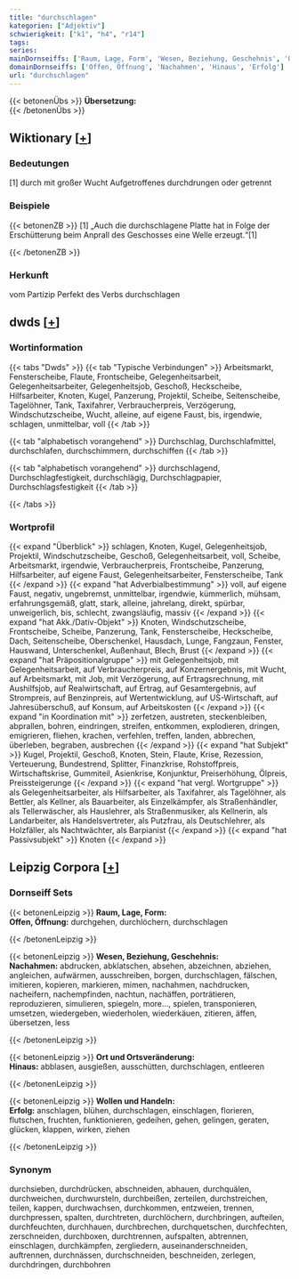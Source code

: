 ```yaml
---
title: "durchschlagen"
kategorien: ["Adjektiv"]
schwierigkeit: ["k1", "h4", "r14"]
tags:
series:
mainDornseiffs: ['Raum, Lage, Form', 'Wesen, Beziehung, Geschehnis', 'Ort und Ortsveränderung', 'Wollen und Handeln']
domainDornseiffs: ['Offen, Öffnung', 'Nachahmen', 'Hinaus', 'Erfolg']
url: "durchschlagen"
---
```


{{< betonenÜbs >}}
**Übersetzung:**  
{{< /betonenÜbs >}}

## Wiktionary [[+](https://de.wiktionary.org/wiki/durchschlagen)]

### Bedeutungen
[1] durch mit großer Wucht Aufgetroffenes durchdrungen oder getrennt  

### Beispiele
{{< betonenZB >}}
[1] „Auch die durchschlagene Platte hat in Folge der Erschütterung beim Anprall des Geschosses eine Welle erzeugt.“[1]  

{{< /betonenZB >}}
### Herkunft
vom Partizip Perfekt des Verbs durchschlagen  



## dwds [[+](https://www.dwds.de/wb/durchschlagen)]

### Wortinformation
{{< tabs "Dwds" >}}
{{< tab "Typische Verbindungen" >}}
Arbeitsmarkt, Fensterscheibe, Flaute, Frontscheibe, Gelegenheitsarbeit, Gelegenheitsarbeiter, Gelegenheitsjob, Geschoß, Heckscheibe, Hilfsarbeiter, Knoten, Kugel, Panzerung, Projektil, Scheibe, Seitenscheibe, Tagelöhner, Tank, Taxifahrer, Verbraucherpreis, Verzögerung, Windschutzscheibe, Wucht, alleine, auf eigene Faust, bis, irgendwie, schlagen, unmittelbar, voll
{{< /tab >}}

{{< tab "alphabetisch vorangehend" >}}
Durchschlag, Durchschlafmittel, durchschlafen, durchschimmern, durchschiffen
{{< /tab >}}

{{< tab "alphabetisch vorangehend" >}}
durchschlagend, Durchschlagfestigkeit, durchschlägig, Durchschlagpapier, Durchschlagsfestigkeit
{{< /tab >}}

{{< /tabs >}}

### Wortprofil
{{< expand "Überblick" >}} schlagen, Knoten, Kugel, Gelegenheitsjob, Projektil, Windschutzscheibe, Geschoß, Gelegenheitsarbeit, voll, Scheibe, Arbeitsmarkt, irgendwie, Verbraucherpreis, Frontscheibe, Panzerung, Hilfsarbeiter, auf eigene Faust, Gelegenheitsarbeiter, Fensterscheibe, Tank {{< /expand >}}
{{< expand "hat Adverbialbestimmung" >}} voll, auf eigene Faust, negativ, ungebremst, unmittelbar, irgendwie, kümmerlich, mühsam, erfahrungsgemäß, glatt, stark, alleine, jahrelang, direkt, spürbar, unweigerlich, bis, schlecht, zwangsläufig, massiv {{< /expand >}}
{{< expand "hat Akk./Dativ-Objekt" >}} Knoten, Windschutzscheibe, Frontscheibe, Scheibe, Panzerung, Tank, Fensterscheibe, Heckscheibe, Dach, Seitenscheibe, Oberschenkel, Hausdach, Lunge, Fangzaun, Fenster, Hauswand, Unterschenkel, Außenhaut, Blech, Brust {{< /expand >}}
{{< expand "hat Präpositionalgruppe" >}} mit Gelegenheitsjob, mit Gelegenheitsarbeit, auf Verbraucherpreis, auf Konzernergebnis, mit Wucht, auf Arbeitsmarkt, mit Job, mit Verzögerung, auf Ertragsrechnung, mit Aushilfsjob, auf Realwirtschaft, auf Ertrag, auf Gesamtergebnis, auf Strompreis, auf Benzinpreis, auf Wertentwicklung, auf US-Wirtschaft, auf Jahresüberschuß, auf Konsum, auf Arbeitskosten {{< /expand >}}
{{< expand "in Koordination mit" >}} zerfetzen, austreten, steckenbleiben, abprallen, bohren, eindringen, streifen, entkommen, explodieren, dringen, emigrieren, fliehen, krachen, verfehlen, treffen, landen, abbrechen, überleben, begraben, ausbrechen {{< /expand >}}
{{< expand "hat Subjekt" >}} Kugel, Projektil, Geschoß, Knoten, Stein, Flaute, Krise, Rezession, Verteuerung, Bundestrend, Splitter, Finanzkrise, Rohstoffpreis, Wirtschaftskrise, Gummiteil, Asienkrise, Konjunktur, Preiserhöhung, Ölpreis, Preissteigerunge {{< /expand >}}
{{< expand "hat vergl. Wortgruppe" >}} als Gelegenheitsarbeiter, als Hilfsarbeiter, als Taxifahrer, als Tagelöhner, als Bettler, als Kellner, als Bauarbeiter, als Einzelkämpfer, als Straßenhändler, als Tellerwäscher, als Hauslehrer, als Straßenmusiker, als Kellnerin, als Landarbeiter, als Handelsvertreter, als Putzfrau, als Deutschlehrer, als Holzfäller, als Nachtwächter, als Barpianist {{< /expand >}}
{{< expand "hat Passivsubjekt" >}} Knoten {{< /expand >}}

## Leipzig Corpora [[+](https://corpora.uni-leipzig.de/en/res?word=durchschlagen&corpusId=deu_newscrawl-public_2018)]

### Dornseiff Sets
{{< betonenLeipzig >}}
**Raum, Lage, Form:**  
**Offen, Öffnung:** durchgehen, durchlöchern, durchschlagen  

{{< /betonenLeipzig >}}


{{< betonenLeipzig >}}
**Wesen, Beziehung, Geschehnis:**  
**Nachahmen:** abdrucken, abklatschen, absehen, abzeichnen, abziehen, angleichen, aufwärmen, ausschreiben, borgen, durchschlagen, fälschen, imitieren, kopieren, markieren, mimen, nachahmen, nachdrucken, nacheifern, nachempfinden, nachtun, nachäffen, porträtieren, reproduzieren, simulieren, spiegeln, more..., spielen, transponieren, umsetzen, wiedergeben, wiederholen, wiederkäuen, zitieren, äffen, übersetzen, less  

{{< /betonenLeipzig >}}


{{< betonenLeipzig >}}
**Ort und Ortsveränderung:**  
**Hinaus:** abblasen, ausgießen, ausschütten, durchschlagen, entleeren  

{{< /betonenLeipzig >}}


{{< betonenLeipzig >}}
**Wollen und Handeln:**  
**Erfolg:** anschlagen, blühen, durchschlagen, einschlagen, florieren, flutschen, fruchten, funktionieren, gedeihen, gehen, gelingen, geraten, glücken, klappen, wirken, ziehen  

{{< /betonenLeipzig >}}

### Synonym
durchsieben, durchdrücken, abschneiden, abhauen, durchquälen, durchweichen, durchwursteln, durchbeißen, zerteilen, durchstreichen, teilen, kappen, durchwachsen, durchkommen, entzweien, trennen, durchpressen, spalten, durchtreten, durchlöchern, durchbringen, aufteilen, durchfeuchten, durchhauen, durchbrechen, durchquetschen, durchfechten, zerschneiden, durchboxen, durchtrennen, aufspalten, abtrennen, einschlagen, durchkämpfen, zergliedern, auseinanderschneiden, auftrennen, durchnässen, durchschneiden, beschneiden, zerlegen, durchdringen, durchbohren

